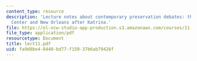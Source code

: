 ```yaml
---
content_type: resource
description: 'Lecture notes about contemporary preservation debates: the World Trade
  Center and New Orleans after Katrina.'
file: https://ol-ocw-studio-app-production.s3.amazonaws.com/courses/11-947-history-and-theory-of-historic-preservation-spring-2007/fa9d8be48440bd77f15937b6ab79426f_lect11.pdf
file_type: application/pdf
resourcetype: Document
title: lect11.pdf
uid: fa9d8be4-8440-bd77-f159-37b6ab79426f
---
```

